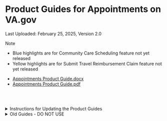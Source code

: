 # Product Guides for Appointments on VA.gov

Last Uploaded: February 25, 2025, Version 2.0
> [!NOTE]  
> - Blue highlights are for Community Care Scheduling feature not yet released
> - Yellow highlights are for Submit Travel Reimbursement Claim feature not yet released

- [Appointments Product Guide.docx](https://github.com/user-attachments/files/18972602/Appointments.Product.Guide.docx)
- [Appointments Product Guide.pdf](https://github.com/user-attachments/files/18972601/Appointments.Product.Guide.pdf)


</br></br>
<details>
<summary>Instructions for Updating the Product Guides</summary>
  
* Increase the version number after each update (version number is on the title page)
  * For minor changes (like adjusting content/images), increase the minor version number
  * For major changes (like adding a brand new feature), increase the major version number
* Add notes in the history table for each change (including date, description, & author) 
* Use the caption feature in Word to add captions for images
  * May have to adjust if inserting new figures in the middle of the document
* To regenerate the Table of Figures
  * Highlight the entire TOF
  * Go to References 
  * Click Insert Table of Figures
  * Click Yes to the question asking if you want to replace the existing one
* Replace the copies located on this GitHub page with the new .docx and .pdf copies; updating the Last Uploaded date on this page
* Replace the SharePoint copies located [here](https://dvagov.sharepoint.com/sites/HealthApartment/Shared%20Documents/Forms/AllItems.aspx?csf=1&web=1&e=xLieXt&CID=1ea405e3%2Ddb71%2D46c1%2Db9ab%2D76f15f4130d1&FolderCTID=0x012000E6CB91B251F8F14F832E520FAF90885D&id=%2Fsites%2FHealthApartment%2FShared%20Documents%2FAppointments%2FAppointments%20FE%20Product%20Information%2FProduct%20Guides&viewid=9384f3a8%2De3e8%2D4abb%2Db2ab%2D24cf305ccdac) with the new copies (deleting the old ones)

</details>

<details>
<summary>Old Guides - DO NOT USE</summary>
  
* https://github.com/user-attachments/files/18984686/vaos-product-guide.pdf

</details>
